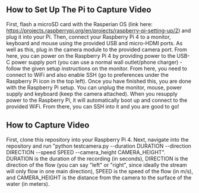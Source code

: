 ## How to Set Up The Pi to Capture Video
First, flash a microSD card with the Rasperian OS (link here: https://projects.raspberrypi.org/en/projects/raspberry-pi-setting-up/2) and plug it into your Pi. Then, connect your Raspberry Pi 4 to a monitor, keyboard and mouse using the provided USB and micro-HDMI ports. As well as this,
plug in the camera module to the provided camera port. From here, you can power on the Raspberry Pi 4 by providing power to the USB-C power supply port (you can use a normal wall outlet/phone charger) - follow the given setup instructions on the monitor. From here,
you need to connect to WiFi and also enable SSH (go to preferences under the Raspberry Pi icon in the top left). Once you have finished this, you are done with the Raspberry Pi setup. You can unplug the monitor, mouse, power supply and keyboard (keep the camera attached). 
When you resupply power to the Raspberry Pi, it will automatically boot up and connect to the provided WiFi. From there, you can SSH into it and you are good to go!

## How to Capture Video
First, clone this repository into your Raspberry Pi 4. Next, navigate into the repository and run "python testcamera.py --duration DURATION --direction DIRECTION --speed SPEED --camera_height CAMERA_HEIGHT". DURATION is the duration of the recording (in seconds),
DIRECTION is the direction of the flow (you can say "left" or "right", since ideally the stream will only flow in one main direction), SPEED is the speed of the flow (in m/s), and CAMERA_HEIGHT is the distance from the camera to the surface of the water (in meters). 

